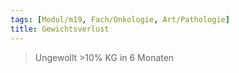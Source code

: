 ```yaml
---
tags: [Modul/m19, Fach/Onkologie, Art/Pathologie]
title: Gewichtsverlust
---
```

> Ungewollt >10% KG in 6 Monaten